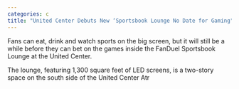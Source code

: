 ```yaml
---
categories: c
title: "United Center Debuts New ‘Sportsbook Lounge No Date for Gaming"
---
```


Fans can eat, drink and watch sports on the big screen, but it will still be a while before they can bet on the games inside the FanDuel Sportsbook Lounge at the United Center.



The lounge, featuring 1,300 square feet of LED screens, is a two-story space on the south side of the United Center Atr